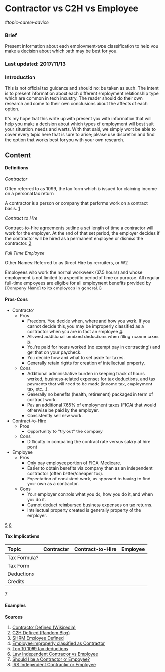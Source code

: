 # Contractor vs C2H vs Employee

*#topic-career-advice*

### Brief
Present information about each employment-type classification to help you make a decision about which path may be best for you.

### Last updated: 2017/11/13

### Introduction
This is not official tax guidance and should not be taken as such. The intent is to present information about each different employment relationship type which are common in tech industry. The reader should do their own research and come to their own conclusions about the affects of each option.

It's my hope that this write up with present you with information that will help you make a decision about which types of employment will best suit your situation, needs and wants. With that said, we simply wont be able to cover every topic here that is sure to arise; please use discretion and find the option that works best for you with your own research.

## Content
#### Definitions

*Contractor*

Often referred to as 1099, the tax form which is issued for claiming income on a personal tax return

A contractor is a person or company that performs work on a contract basis.
[1](https://en.wikipedia.org/wiki/Contractor)

*Contract to Hire*

Contract-to-Hire agreements outline a set length of time a contractor will work for the employer. At the end of that set period, the employer decides if the contractor will be hired as a permanent employee or dismiss the contractor.
[2](http://blog.remedi.com/should-you-consider-a-contract-to-hire-c2h-position)

*Full Time Employee*

Other Names: Referred to as Direct Hire by recruiters, or W2

Employees who work the normal workweek (37.5 hours) and whose employment is not limited to a specific period of time or purpose. All regular full-time employees are eligible for all employment benefits provided by [Company Name] to its employees in general.
[3](https://webcache.googleusercontent.com/search?q=cache:04BL6o9QKekJ:https://www.shrm.org/resourcesandtools/tools-and-samples/policies/pages/definitionofemployee.aspx+&cd=12&hl=en&ct=clnk&gl=us)

#### Pros-Cons

- Contractor
  - Pros
    - Freedom. You decide when, where and how you work. If you cannot decide this, you may be improperly classified as a contractor when you are in fact an employee [4](http://dpeaflcio.org/programs-publications/issue-fact-sheets/misclassification-of-employees-as-independent-contractors/).
    - Allowed additional itemized deductions when filing income taxes [5](https://payable.com/blog/1099-tax-deductions).
    - You're paid for hours worked (no exempt pay in contracting!) and get that on your paycheck.
    - You decide how and what to set aside for taxes.
    - Generally retain rights for creation of intellectual property.
  - Cons
    - Additional administrative burden in keeping track of hours worked, business-related expenses for tax deductions, and tax payments that will need to be made (income tax, employment tax, etc...).
    - Generally no benefits (health, retirement) packaged in term of contract work.
    - Pay an additional 7.65% of employment taxes (FICA) that would otherwise be paid by the employer.
    - Consistently sell new work.
- Contract-to-Hire
  - Pros
    - Opportunity to "try out" the company
  - Cons
    - Difficulty in comparing the contract rate versus salary at hire point
- Employee
  - Pros
    - Only pay employee portion of FICA, Medicare.
    - Easier to obtain benefits via company than as an independent contractor (often better/cheaper too).
    - Expectation of consistent work, as opposed to having to find your own as a contractor.
  - Cons
    - Your employer controls what you do, how you do it, and when you do it.
    - Cannot deduct reimbursed business expenses on tax returns.
    - Intellectual property created is generally property of the employer.

[5](http://employment.findlaw.com/hiring-process/being-an-independent-contractor-vs-employee.html) [6](https://www.forbes.com/sites/steveparrish/2013/12/16/should-i-be-an-employee-or-an-independent-contractor/#3bccca06138c)

#### Tax Implications

|Topic        | Contractor      | Contract-to-Hire | Employee    |    
|:------------|:---------------:|:----------------:|:------------:
|Tax Formula?  |    |    |    |
|Tax Form |    |    |    |
|Deductions  |    |    |    |
|Credits |    |    |    |

[7](https://www.irs.gov/businesses/small-businesses-self-employed/independent-contractor-self-employed-or-employee)

#### Examples

#### Sources
1. [Contractor Defined (Wikipedia)](https://en.wikipedia.org/wiki/Contractor)
2. [C2H Defined (Random Blog)](http://blog.remedi.com/should-you-consider-a-contract-to-hire-c2h-position)
3. [SHRM Employee Defined](https://webcache.googleusercontent.com/search?q=cache:04BL6o9QKekJ:https://www.shrm.org/resourcesandtools/tools-and-samples/policies/pages/definitionofemployee.aspx+&cd=12&hl=en&ct=clnk&gl=us)
4. [Employee improperly classified as Contractor](http://dpeaflcio.org/programs-publications/issue-fact-sheets/misclassification-of-employees-as-independent-contractors/)
5. [Top 10 1099 tax deductions](https://payable.com/blog/1099-tax-deductions)
6. [Law Independent Contractor vs Employee](http://employment.findlaw.com/hiring-process/being-an-independent-contractor-vs-employee.html)
7. [Should I be a Contractor or Empoyee?](https://www.forbes.com/sites/steveparrish/2013/12/16/should-i-be-an-employee-or-an-independent-contractor/#3bccca06138c)
8. [IRS Independent Contractor or Employee](https://www.irs.gov/businesses/small-businesses-self-employed/independent-contractor-self-employed-or-employee)
